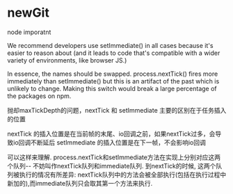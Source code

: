# newGit
node imporatnt

We recommend developers use setImmediate() in all cases because it's easier to reason about (and it leads to code that's compatible with a wider variety of environments, like browser JS.)


In essence, the names should be swapped. process.nextTick() fires more immediately than setImmediate() but this is an artifact of the past which is unlikely to change. Making this switch would break a large percentage of the packages on npm.


抛却maxTickDepth的问题，nextTick 和 setImmediate 主要的区别在于任务插入的位置

nextTick 的插入位置是在当前帧的末尾、io回调之前，如果nextTick过多，会导致io回调不断延后
setImmediate 的插入位置是在下一帧，不会影响io回调


可以这样来理解. process.nextTick和setImmediate方法在实现上分别对应这两个队列-- 不妨叫作nextTick队列和immediate队列. 到nextTick的时候, 这两个队列被执行的情况有所差异: nextTick队列中的方法会被全部执行(包括在执行过程中新加的),而immediate队列只会取其第一个方法来执行.
